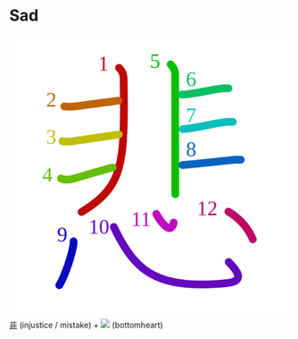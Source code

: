 # Sad
![60b2](../kanji-colorize/60b2.svg)
[非](非.md) (injustice / mistake) + ![](http://www.kanjidamage.com/assets/radsmall/heartbottom-9e56e0a0233a18e46572cd863b74559bcd8b77d7b5b1bbbed4af2b91f061d5ba.jpg) (bottomheart)